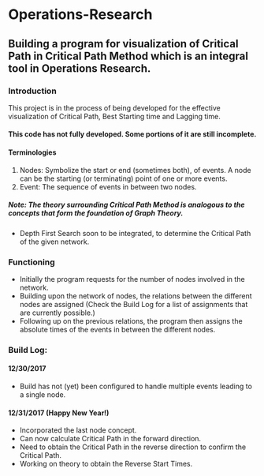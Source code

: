# Operations-Research
## Building a program for visualization of Critical Path in Critical Path Method which is an integral tool in Operations Research.

### Introduction
This project is in the process of being developed for the effective visualization of Critical Path, Best Starting time and Lagging time.

#### This code has not fully developed. Some portions of it are still incomplete.

#### Terminologies
1. Nodes: Symbolize the start or end (sometimes both), of events. A node can be the starting (or terminating) point of one or more events.
2. Event: The sequence of events in between two nodes.

##### Note: The theory surrounding Critical Path Method is analogous to the concepts that form the foundation of Graph Theory.

- Depth First Search soon to be integrated, to determine the Critical Path of the given network.

### Functioning
- Initially the program requests for the number of nodes involved in the network.
- Building upon the network of nodes, the relations between the different nodes are assigned (Check the Build Log for a list of assignments that are currently possible.)
- Following up on the previous relations, the program then assigns the absolute times of the events in between the different nodes.

### Build Log:

#### 12/30/2017
- Build has not (yet) been configured to handle multiple events leading to a single node.

#### 12/31/2017 (Happy New Year!)
- Incorporated the last node concept.
- Can now calculate Critical Path in the forward direction.
- Need to obtain the Critical Path in the reverse direction to confirm the Critical Path.
- Working on theory to obtain the Reverse Start Times.
